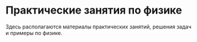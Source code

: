 # Практические занятия по физике

Здесь располагаются материалы практических занятий, решения задач и примеры по физике.